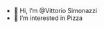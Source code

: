 - 👋 Hi, I’m @Vittorio Simonazzi
- 👀 I’m interested in Pizza



<!---
EleitherioX/EleitherioX is a ✨ special ✨ repository because its `README.md` (this file) appears on your GitHub profile.
You can click the Preview link to take a look at your changes.
--->
